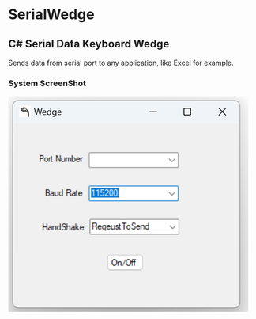 # SerialWedge

## C# Serial Data Keyboard Wedge

Sends data from serial port to any application, like Excel for example. 

### System ScreenShot
![system_gui](https://raw.githubusercontent.com/jglatts/SerialWedge/refs/heads/master/images/gui.png)
